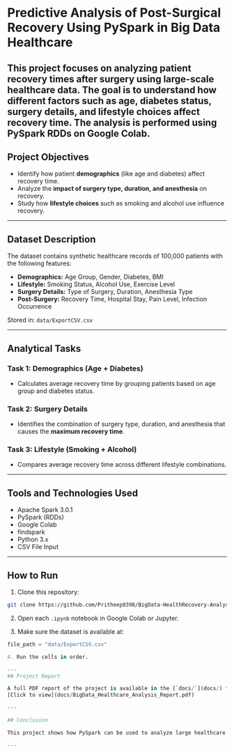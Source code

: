 
# Predictive Analysis of Post-Surgical Recovery Using PySpark in Big Data Healthcare

This project focuses on analyzing patient recovery times after surgery using large-scale healthcare data. The goal is to understand how different factors such as age, diabetes status, surgery details, and lifestyle choices affect recovery time. The analysis is performed using **PySpark RDDs** on **Google Colab**.
---
## Project Objectives

- Identify how patient **demographics** (like age and diabetes) affect recovery time.
- Analyze the **impact of surgery type, duration, and anesthesia** on recovery.
- Study how **lifestyle choices** such as smoking and alcohol use influence recovery.

---
## Dataset Description

The dataset contains synthetic healthcare records of 100,000 patients with the following features:

- **Demographics:** Age Group, Gender, Diabetes, BMI
- **Lifestyle:** Smoking Status, Alcohol Use, Exercise Level
- **Surgery Details:** Type of Surgery, Duration, Anesthesia Type
- **Post-Surgery:** Recovery Time, Hospital Stay, Pain Level, Infection Occurrence

Stored in: `data/ExportCSV.csv`

---

## Analytical Tasks

### Task 1: Demographics (Age + Diabetes)
- Calculates average recovery time by grouping patients based on age group and diabetes status.

### Task 2: Surgery Details
- Identifies the combination of surgery type, duration, and anesthesia that causes the **maximum recovery time**.

### Task 3: Lifestyle (Smoking + Alcohol)
- Compares average recovery time across different lifestyle combinations.

---

## Tools and Technologies Used

- Apache Spark 3.0.1
- PySpark (RDDs)
- Google Colab
- findspark
- Python 3.x
- CSV File Input

---
## How to Run

1. Clone this repository:
```bash
git clone https://github.com/Pritheep0398/BigData-HealthRecovery-Analysis.git
```

2. Open each `.ipynb` notebook in Google Colab or Jupyter.

3. Make sure the dataset is available at:  
```python
file_path = "data/ExportCSV.csv"

4. Run the cells in order.

---
## Project Report

A full PDF report of the project is available in the [`docs/`](docs/) folder:  
[Click to view](docs/BigData_Healthcare_Analysis_Report.pdf)

---

## Conclusion

This project shows how PySpark can be used to analyze large healthcare datasets and find patterns in patient recovery after surgery. We studied how different factors like age, diabetes, surgery type, smoking, and alcohol use affect recovery time. Even though the data was synthetic, the analysis helped us understand how real hospitals could use similar methods to plan better care. PySpark’s RDDs allowed us to process and group the data efficiently, and using Google Colab made it easy to run the project without setting up a big system. Overall, this project proves that big data tools can be very helpful in improving healthcare decisions and outcomes.

---
